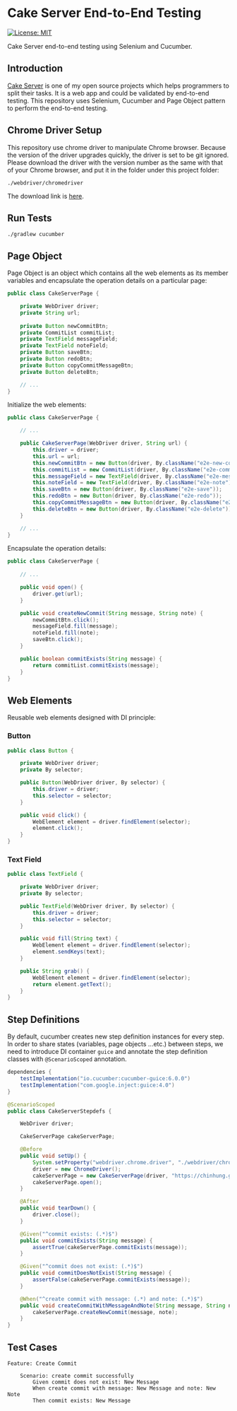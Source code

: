 # Cake Server End-to-End Testing

[![License: MIT](https://img.shields.io/badge/License-MIT-yellow.svg)](https://github.com/chinhung/pointwave/blob/master/LICENSE)

Cake Server end-to-end testing using Selenium and Cucumber.

## Introduction

[Cake Server](https://github.com/chinhung/cakeserver) is one of my open source projects which helps programmers to split their tasks. It is a web app and could be validated by end-to-end testing. This repository uses Selenium, Cucumber and Page Object pattern to perform the end-to-end testing.

## Chrome Driver Setup

This repository use chrome driver to manipulate Chrome browser. Because the version of the driver upgrades quickly, the driver is set to be git ignored. Please download the driver with the version number as the same with that of your Chrome browser, and put it in the folder under this project folder: 
```
./webdriver/chromedriver
```

The download link is [here](https://chromedriver.chromium.org/downloads).

## Run Tests
```
./gradlew cucumber
```

## Page Object

Page Object is an object which contains all the web elements as its member variables and encapsulate the operation details on a particular page:
```java
public class CakeServerPage {

    private WebDriver driver;
    private String url;
    
    private Button newCommitBtn;
    private CommitList commitList;
    private TextField messageField;
    private TextField noteField;
    private Button saveBtn;
    private Button redoBtn;
    private Button copyCommitMessageBtn;
    private Button deleteBtn;

    // ...
}
```

Initialize the web elements:
```java
public class CakeServerPage {

    // ...

    public CakeServerPage(WebDriver driver, String url) {
        this.driver = driver;
        this.url = url;
        this.newCommitBtn = new Button(driver, By.className("e2e-new-commit"));
        this.commitList = new CommitList(driver, By.className("e2e-commit-message"), By.className("e2e-commit-note"));
        this.messageField = new TextField(driver, By.className("e2e-message"));
        this.noteField = new TextField(driver, By.className("e2e-note"));
        this.saveBtn = new Button(driver, By.className("e2e-save"));
        this.redoBtn = new Button(driver, By.className("e2e-redo"));
        this.copyCommitMessageBtn = new Button(driver, By.className("e2e-copy-commit-message"));
        this.deleteBtn = new Button(driver, By.className("e2e-delete"));
    }

    // ...
}
```
Encapsulate the operation details:
```java
public class CakeServerPage {
    
    // ...

    public void open() {
        driver.get(url);
    }

    public void createNewCommit(String message, String note) {
        newCommitBtn.click();
        messageField.fill(message);
        noteField.fill(note);
        saveBtn.click();
    }

    public boolean commitExists(String message) {
        return commitList.commitExists(message);
    }
}
```

## Web Elements

Reusable web elements designed with DI principle:

### Button
```java
public class Button {

    private WebDriver driver;
    private By selector;

    public Button(WebDriver driver, By selector) {
        this.driver = driver;
        this.selector = selector;
    }

    public void click() {
        WebElement element = driver.findElement(selector);
        element.click();
    }
}
```

### Text Field
```java
public class TextField {

    private WebDriver driver;
    private By selector;

    public TextField(WebDriver driver, By selector) {
        this.driver = driver;
        this.selector = selector;
    }

    public void fill(String text) {
        WebElement element = driver.findElement(selector);
        element.sendKeys(text);
    }

    public String grab() {
        WebElement element = driver.findElement(selector);
        return element.getText();
    }
}
```

## Step Definitions

By default, cucumber creates new step definition instances for every step. In order to share states (variables, page objects ...etc.) between steps, we need to introduce DI container `guice` and annotate the step definition classes with `@ScenarioScoped` annotation.

```groovy
dependencies {
    testImplementation("io.cucumber:cucumber-guice:6.0.0")
    testImplementation("com.google.inject:guice:4.0")
}
```

```java
@ScenarioScoped
public class CakeServerStepdefs {

    WebDriver driver;

    CakeServerPage cakeServerPage;

    @Before
    public void setUp() {
        System.setProperty("webdriver.chrome.driver", "./webdriver/chromedriver");
        driver = new ChromeDriver();
        cakeServerPage = new CakeServerPage(driver, "https://chinhung.github.io/cakeserver/");
        cakeServerPage.open();
    }

    @After
    public void tearDown() {
        driver.close();
    }

    @Given("^commit exists: (.*)$")
    public void commitExists(String message) {
        assertTrue(cakeServerPage.commitExists(message));
    }

    @Given("^commit does not exist: (.*)$")
    public void commitDoesNotExist(String message) {
        assertFalse(cakeServerPage.commitExists(message));
    }

    @When("^create commit with message: (.*) and note: (.*)$")
    public void createCommitWithMessageAndNote(String message, String note) {
        cakeServerPage.createNewCommit(message, note);
    }
}
```

## Test Cases

```gherkin
Feature: Create Commit

    Scenario: create commit successfully
        Given commit does not exist: New Message
        When create commit with message: New Message and note: New Note
        Then commit exists: New Message
```